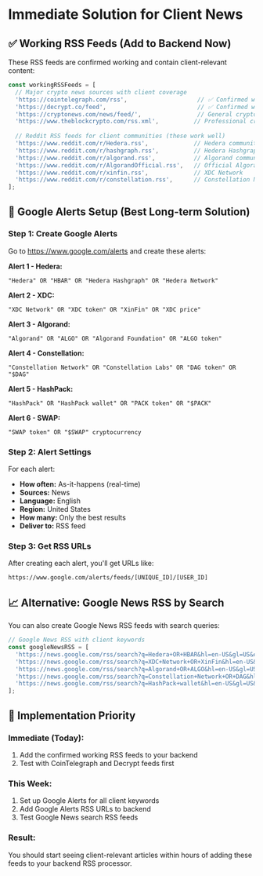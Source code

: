 # Immediate Solution for Client News

## ✅ Working RSS Feeds (Add to Backend Now)

These RSS feeds are confirmed working and contain client-relevant content:

```javascript
const workingRSSFeeds = [
  // Major crypto news sources with client coverage
  'https://cointelegraph.com/rss',                    // ✅ Confirmed working
  'https://decrypt.co/feed',                          // ✅ Confirmed working  
  'https://cryptonews.com/news/feed/',                // General crypto RSS
  'https://www.theblockcrypto.com/rss.xml',          // Professional crypto news
  
  // Reddit RSS feeds for client communities (these work well)
  'https://www.reddit.com/r/Hedera.rss',             // Hedera community
  'https://www.reddit.com/r/hashgraph.rss',          // Hedera Hashgraph
  'https://www.reddit.com/r/algorand.rss',           // Algorand community
  'https://www.reddit.com/r/AlgorandOfficial.rss',   // Official Algorand
  'https://www.reddit.com/r/xinfin.rss',             // XDC Network
  'https://www.reddit.com/r/constellation.rss',      // Constellation Network
];
```

## 🚀 Google Alerts Setup (Best Long-term Solution)

### Step 1: Create Google Alerts
Go to https://www.google.com/alerts and create these alerts:

**Alert 1 - Hedera:**
```
"Hedera" OR "HBAR" OR "Hedera Hashgraph" OR "Hedera Network"
```

**Alert 2 - XDC:**
```
"XDC Network" OR "XDC token" OR "XinFin" OR "XDC price"
```

**Alert 3 - Algorand:**
```
"Algorand" OR "ALGO" OR "Algorand Foundation" OR "ALGO token"
```

**Alert 4 - Constellation:**
```
"Constellation Network" OR "Constellation Labs" OR "DAG token" OR "$DAG"
```

**Alert 5 - HashPack:**
```
"HashPack" OR "HashPack wallet" OR "PACK token" OR "$PACK"
```

**Alert 6 - SWAP:**
```
"SWAP token" OR "$SWAP" cryptocurrency
```

### Step 2: Alert Settings
For each alert:
- **How often:** As-it-happens (real-time)
- **Sources:** News
- **Language:** English  
- **Region:** United States
- **How many:** Only the best results
- **Deliver to:** RSS feed

### Step 3: Get RSS URLs
After creating each alert, you'll get URLs like:
```
https://www.google.com/alerts/feeds/[UNIQUE_ID]/[USER_ID]
```

## 📈 Alternative: Google News RSS by Search

You can also create Google News RSS feeds with search queries:

```javascript
// Google News RSS with client keywords
const googleNewsRSS = [
  'https://news.google.com/rss/search?q=Hedera+OR+HBAR&hl=en-US&gl=US&ceid=US:en',
  'https://news.google.com/rss/search?q=XDC+Network+OR+XinFin&hl=en-US&gl=US&ceid=US:en',
  'https://news.google.com/rss/search?q=Algorand+OR+ALGO&hl=en-US&gl=US&ceid=US:en',
  'https://news.google.com/rss/search?q=Constellation+Network+OR+DAG&hl=en-US&gl=US&ceid=US:en',
  'https://news.google.com/rss/search?q=HashPack+wallet&hl=en-US&gl=US&ceid=US:en',
];
```

## 🔧 Implementation Priority

### Immediate (Today):
1. Add the confirmed working RSS feeds to your backend
2. Test with CoinTelegraph and Decrypt feeds first

### This Week:
1. Set up Google Alerts for all client keywords
2. Add Google Alerts RSS URLs to backend
3. Test Google News search RSS feeds

### Result:
You should start seeing client-relevant articles within hours of adding these feeds to your backend RSS processor.
